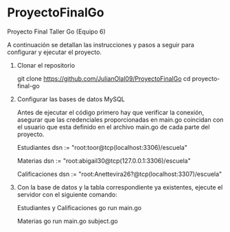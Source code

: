 # ProyectoFinalGo
Proyecto Final Taller Go (Equipo 6)

A continuación se detallan las instrucciones y pasos a seguir para configurar y ejecutar el proyecto. 

1. Clonar el repositorio 
  
   git clone <https://github.com/JulianOlal09/ProyectoFinalGo>
   cd proyecto-final-go



2. Configurar las bases de datos MySQL

   Antes de ejecutar el código primero hay que verificar la conexión, asegurar que las credenciales proporcionadas en main.go coincidan con el usuario que esta definido en el archivo main.go de cada parte del proyecto.
   
   Estudiantes
   dsn := "root:toor@tcp(localhost:3306)/escuela"

   Materias
   dsn := "root:abigail30@tcp(127.0.0.1:3306)/escuela"

   Calificaciones
   dsn := "root:Anettevira26?@tcp(localhost:3307)/escuela"


4. Con la base de datos y la tabla correspondiente ya existentes, ejecute el servidor con el siguiente comando:
   
   Estudiantes y Calificaciones
   go run main.go

   Materias
   go run main.go subject.go
   

   
